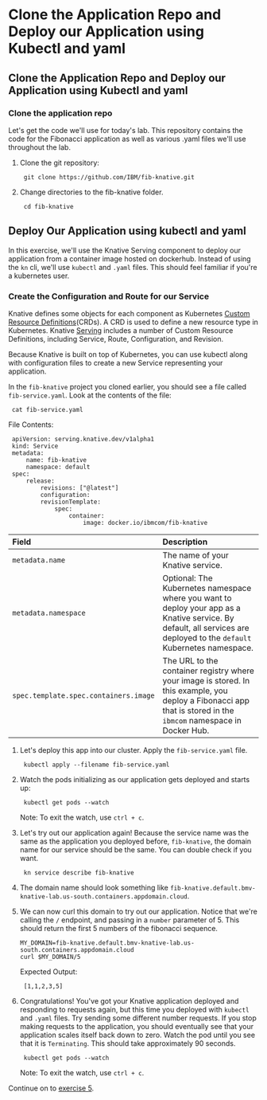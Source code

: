 # Clone the Application Repo and Deploy our Application using Kubectl and yaml

## Clone the Application Repo and Deploy our Application using Kubectl and yaml

### Clone the application repo

Let's get the code we'll use for today's lab. This repository contains the code for the Fibonacci application as well as various .yaml files we'll use throughout the lab.

1. Clone the git repository:

   ```text
    git clone https://github.com/IBM/fib-knative.git
   ```

2. Change directories to the fib-knative folder.

   ```text
    cd fib-knative
   ```

## Deploy Our Application using kubectl and yaml

In this exercise, we'll use the Knative Serving component to deploy our application from a container image hosted on dockerhub. Instead of using the `kn` cli, we'll use `kubectl` and `.yaml` files. This should feel familiar if you're a kubernetes user.

### Create the Configuration and Route for our Service

Knative defines some objects for each component as Kubernetes [Custom Resource Definitions](https://kubernetes.io/docs/concepts/extend-kubernetes/api-extension/custom-resources)\(CRDs\). A CRD is used to define a new resource type in Kubernetes. Knative [Serving](https://github.com/knative/docs/tree/master/docs/serving#serving-resources) includes a number of Custom Resource Definitions, including Service, Route, Configuration, and Revision.

Because Knative is built on top of Kubernetes, you can use kubectl along with configuration files to create a new Service representing your application.

In the `fib-knative` project you cloned earlier, you should see a file called `fib-service.yaml`. Look at the contents of the file:

```text
 cat fib-service.yaml
```

File Contents:

```text
 apiVersion: serving.knative.dev/v1alpha1
 kind: Service
 metadata:
     name: fib-knative
     namespace: default
 spec:
     release:
         revisions: ["@latest"]
         configuration:
         revisionTemplate:
             spec:
                 container:
                     image: docker.io/ibmcom/fib-knative
```

| Field | Description |
| :--- | :--- |
| `metadata.name` | The name of your Knative service. |
| `metadata.namespace` | Optional: The Kubernetes namespace where you want to deploy your app as a Knative service. By default, all services are deployed to the `default` Kubernetes namespace. |
| `spec.template.spec.containers.image` | The URL to the container registry where your image is stored. In this example, you deploy a Fibonacci app that is stored in the `ibmcom` namespace in Docker Hub. |

1. Let's deploy this app into our cluster. Apply the `fib-service.yaml` file.

   ```text
    kubectl apply --filename fib-service.yaml
   ```

2. Watch the pods initializing as our application gets deployed and starts up:

   ```text
    kubectl get pods --watch
   ```

   Note: To exit the watch, use `ctrl + c`.

3. Let's try out our application again! Because the service name was the same as the application you deployed before, `fib-knative`, the domain name for our service should be the same. You can double check if you want.

   ```text
    kn service describe fib-knative
   ```

4. The domain name should look something like `fib-knative.default.bmv-knative-lab.us-south.containers.appdomain.cloud`.
5. We can now curl this domain to try out our application. Notice that we're calling the `/` endpoint, and passing in a `number` parameter of 5. This should return the first 5 numbers of the fibonacci sequence.

   ```text
   MY_DOMAIN=fib-knative.default.bmv-knative-lab.us-south.containers.appdomain.cloud
   curl $MY_DOMAIN/5
   ```

   Expected Output:

   ```text
    [1,1,2,3,5]
   ```

6. Congratulations! You've got your Knative application deployed and responding to requests again, but this time you deployed with `kubectl` and `.yaml` files. Try sending some different number requests. If you stop making requests to the application, you should eventually see that your application scales itself back down to zero. Watch the pod until you see that it is `Terminating`. This should take approximately 90 seconds.

   ```text
    kubectl get pods --watch
   ```

   Note: To exit the watch, use `ctrl + c`.

Continue on to [exercise 5](exercise-5.md).

